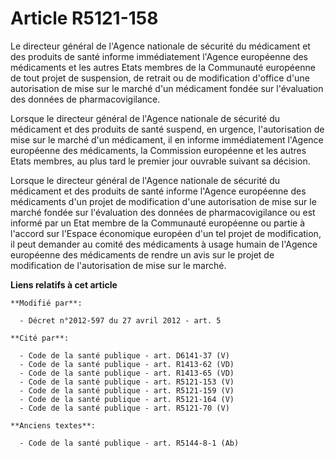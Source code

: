 # Article R5121-158

Le directeur général de l'Agence nationale de sécurité du médicament et des produits de santé informe immédiatement l'Agence
européenne des médicaments et les autres Etats membres de la Communauté européenne de tout projet de suspension, de retrait
ou de modification d'office d'une autorisation de mise sur le marché d'un médicament fondée sur l'évaluation des données de
pharmacovigilance. 

Lorsque le directeur général de l'Agence nationale de sécurité du médicament et des produits de santé suspend, en urgence,
l'autorisation de mise sur le marché d'un médicament, il en informe immédiatement l'Agence européenne des médicaments, la
Commission européenne et les autres Etats membres, au plus tard le premier jour ouvrable suivant sa décision. 

Lorsque le directeur général de l'Agence nationale de sécurité du médicament et des produits de santé informe l'Agence
européenne des médicaments d'un projet de modification d'une autorisation de mise sur le marché fondée sur l'évaluation des
données de pharmacovigilance ou est informé par un Etat membre de la Communauté européenne ou partie à l'accord sur l'Espace
économique européen d'un tel projet de modification, il peut demander au comité des médicaments à usage humain de l'Agence
européenne des médicaments de rendre un avis sur le projet de modification de l'autorisation de mise sur le marché.

**Liens relatifs à cet article**

	**Modifié par**:

	  - Décret n°2012-597 du 27 avril 2012 - art. 5

	**Cité par**:

	  - Code de la santé publique - art. D6141-37 (V)
	  - Code de la santé publique - art. R1413-62 (VD)
	  - Code de la santé publique - art. R1413-65 (VD)
	  - Code de la santé publique - art. R5121-153 (V)
	  - Code de la santé publique - art. R5121-159 (V)
	  - Code de la santé publique - art. R5121-164 (V)
	  - Code de la santé publique - art. R5121-70 (V)

	**Anciens textes**:

	  - Code de la santé publique - art. R5144-8-1 (Ab)
